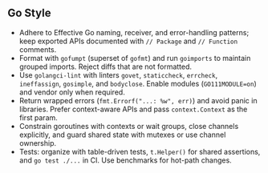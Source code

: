 ## Go Style
- Adhere to Effective Go naming, receiver, and error-handling patterns; keep exported APIs documented with `// Package` and `// Function` comments.
- Format with `gofumpt` (superset of `gofmt`) and run `goimports` to maintain grouped imports. Reject diffs that are not formatted.
- Use `golangci-lint` with linters `govet`, `staticcheck`, `errcheck`, `ineffassign`, `gosimple`, and `bodyclose`. Enable modules (`GO111MODULE=on`) and vendor only when required.
- Return wrapped errors (`fmt.Errorf("...: %w", err)`) and avoid panic in libraries. Prefer context-aware APIs and pass `context.Context` as the first param.
- Constrain goroutines with contexts or wait groups, close channels explicitly, and guard shared state with mutexes or use channel ownership.
- Tests: organize with table-driven tests, `t.Helper()` for shared assertions, and `go test ./...` in CI. Use benchmarks for hot-path changes.
